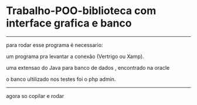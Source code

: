 # Trabalho-POO-biblioteca com interface grafica e banco 

********************************************************

para rodar esse programa é necessario:

um programa pra levantar a conexão (Vertrigo ou Xamp).

uma extensao do Java para banco de dados , encontrado na oracle 

o banco ultilizado nos testes foi o php admin. 

*********************************************************

agora so copilar e rodar 
